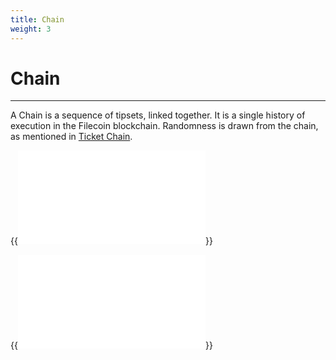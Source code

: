 ```yaml
---
title: Chain
weight: 3
---
```


# Chain
---

A Chain is a sequence of tipsets, linked together. It is a single history of execution in the Filecoin blockchain. Randomness is drawn from the chain, as mentioned in [Ticket Chain](storage_power_consensus#the-ticket-chain-and-drawing-randomness).

{{<embed src="chain.id" lang="go" >}}

{{<embed src="chain.go" lang="go" >}}

